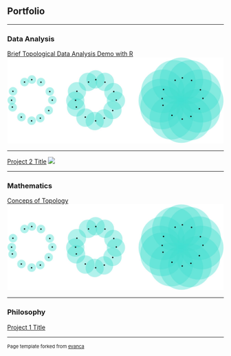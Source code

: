 ## Portfolio

---

### Data Analysis 

[Brief Topological Data Analysis Demo with R](/pdf/TDA.pdf)
<img src="images/rips.png?raw=true"/>

---
[Project 2 Title](/sample_page)
<img src="images/dummy_thumbnail.jpg?raw=true"/>

---

### Mathematics

[Conceps of Topology](/pdf/TDA.pdf)
<img src="images/rips.png?raw=true"/>

---

### Philosophy

[Project 1 Title](http://example.com/)



---
<p style="font-size:11px">Page template forked from <a href="https://github.com/evanca/quick-portfolio">evanca</a></p>
<!-- Remove above link if you don't want to attibute -->
